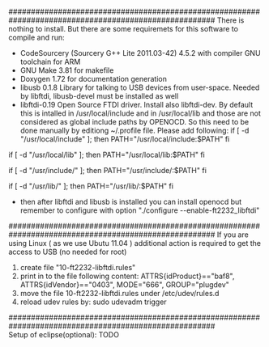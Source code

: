 ######################################################################################################
There is nothing to install. But there are some requiremets for this software to
compile and run:

   - CodeSourcery (Sourcery G++ Lite 2011.03-42) 4.5.2 with compiler GNU toolchain for ARM
   - GNU Make 3.81 for makefile
   - Doxygen 1.72 for documentation generation
   - libusb 0.1.8 Library for talking to USB devices from user-space. 
     Needed by libftdi, libusb-devel must be installed as well   
   - libftdi-0.19 Open Source FTDI driver. Install also libftdi-dev. By default this is intalled in /usr/local/include and in /usr/local/lib and those are not considered as global include paths by OPENOCD. So this need to be done manually by editiong ~/.profile file. Please add following:
if [ -d "/usr/local/include" ]; then
  PATH="/usr/local/include:$PATH"
fi

if [ -d "/usr/local/lib" ]; then
  PATH="/usr/local/lib:$PATH"
fi    

if [ -d "/usr/include/" ]; then
  PATH="/usr/include/:$PATH"
fi

if [ -d "/usr/lib/" ]; then
  PATH="/usr/lib/:$PATH"
fi    
   - then after libftdi and libusb is installed you can install openocd but remember to configure with option "./configure --enable-ft2232_libftdi"

######################################################################################################
If you are using Linux ( as we use Ubutu 11.04 ) additional action is required to get the access to USB (no needed for root)

   1. create file "10-ft2232-libftdi.rules"
   2. print in to the file following content:
     ATTRS{idProduct}=="baf8", ATTRS{idVendor}=="0403", MODE="666", GROUP="plugdev"
   3. move the file 10-ft2232-libftdi.rules under /etc/udev/rules.d 
   4. reload udev rules by: sudo udevadm trigger
   
######################################################################################################     
    Setup of eclipse(optional): TODO

